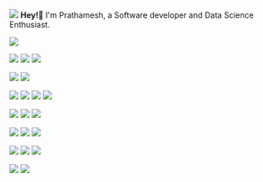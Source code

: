 <img src="https://media0.giphy.com/media/dWesBcTLavkZuG35MI/giphy.gif">
<b>Hey!</b>👋
I'm Prathamesh, a Software developer and Data Science Enthusiast.<br>
  
![](https://img.shields.io/badge/DATA-SCIENCE-informational?style=flat&logo=<LOGO_NAME>&logoColor=white&color=2bbc8a)

![](https://img.shields.io/badge/OS-Linux-informational?style=flat&logo=<LOGO_NAME>&logoColor=white&color=2bbc8a)
![](https://img.shields.io/badge/OS-MAC-informational?style=flat&logo=<LOGO_NAME>&logoColor=white&color=2bbc8a)
![](https://img.shields.io/badge/OS-Windows-informational?style=flat&logo=<LOGO_NAME>&logoColor=white&color=2bbc8a)

![](https://img.shields.io/badge/Language-JAVA-informational?style=flat&logo=<LOGO_NAME>&logoColor=white&color=2bbc8a)
![](https://img.shields.io/badge/Language-PYTHON-informational?style=flat&logo=<LOGO_NAME>&logoColor=white&color=2bbc8a)

![](https://img.shields.io/badge/Script-JAVASCRIPT-informational?style=flat&logo=<LOGO_NAME>&logoColor=white&color=2bbc8a)
![](https://img.shields.io/badge/Script-JQUERY-informational?style=flat&logo=<LOGO_NAME>&logoColor=white&color=2bbc8a)
![](https://img.shields.io/badge/Script-NODEJS-informational?style=flat&logo=<LOGO_NAME>&logoColor=white&color=2bbc8a)
![](https://img.shields.io/badge/Script-REACT-informational?style=flat&logo=<LOGO_NAME>&logoColor=white&color=2bbc8a)

![](https://img.shields.io/badge/Tool-GITBASH-informational?style=flat&logo=<LOGO_NAME>&logoColor=white&color=2bbc8a)
![](https://img.shields.io/badge/Tool-GITLAB-informational?style=flat&logo=<LOGO_NAME>&logoColor=white&color=2bbc8a)
![](https://img.shields.io/badge/Tool-BITBUCKET-informational?style=flat&logo=<LOGO_NAME>&logoColor=white&color=2bbc8a)

![](https://img.shields.io/badge/IDE-VSCODE-informational?style=flat&logo=<LOGO_NAME>&logoColor=white&color=2bbc8a)
![](https://img.shields.io/badge/IDE-ECLIPSE-informational?style=flat&logo=<LOGO_NAME>&logoColor=white&color=2bbc8a)
![](https://img.shields.io/badge/IDE-SPYDER-informational?style=flat&logo=<LOGO_NAME>&logoColor=white&color=2bbc8a)

![](https://img.shields.io/badge/DEPLOYMENT-DOCKER-informational?style=flat&logo=<LOGO_NAME>&logoColor=white&color=2bbc8a)
![](https://img.shields.io/badge/DEPLOYMENT-HEROKU-informational?style=flat&logo=<LOGO_NAME>&logoColor=white&color=2bbc8a)
![](https://img.shields.io/badge/DEPLOYMENT-FLASK-informational?style=flat&logo=<LOGO_NAME>&logoColor=white&color=2bbc8a)

![](https://img.shields.io/badge/DATABASE-SQL-informational?style=flat&logo=<LOGO_NAME>&logoColor=white&color=2bbc8a)
![](https://img.shields.io/badge/DATABASE-MONGODB-informational?style=flat&logo=<LOGO_NAME>&logoColor=white&color=2bbc8a)


